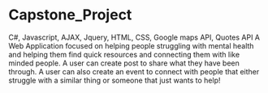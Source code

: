 # Capstone_Project
C#, Javascript, AJAX, Jquery, HTML, CSS, Google maps API, Quotes API
A Web Application focused on helping people struggling with mental health and helping them find quick resources and connecting them with like minded people. A user can create post to share what they have been through. A user can also create an event to connect with people that either struggle with a similar thing or someone that just wants to help!

